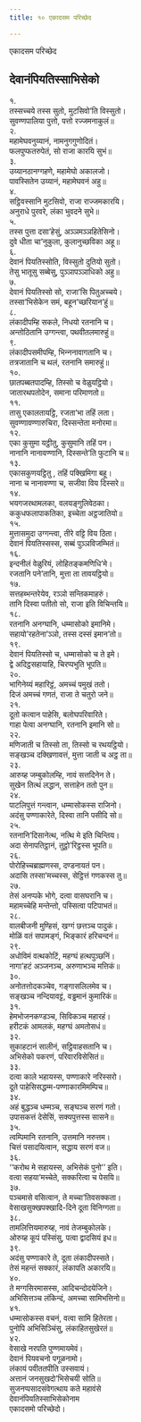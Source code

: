 ```yaml
---
title: १० एकादसम परिच्छेद

---
```

एकादसम परिच्छेद  


## देवानंपियतिस्साभिसेको

१.  
तस्सच्‍चये तस्स सुतो, मुटसिवो’ति विस्सुतो।  
सुवण्णपालिया पुत्तो, पत्तो रज्‍जमनाकुलं॥  
२.  
महामेघवनुय्यानं, नामनुगगुणोदितं।  
फलपुप्फतरुपेतं, सो राजा कारयि सुभं॥  
३.  
उय्यानठानग्गहणे, महामेघो अकालजो।  
पावस्सितेन उय्यानं, महामेघवनं अहु॥  
४.  
सट्ठिवस्सानि मुटसिवो, राजा राज्‍जमकारयि।  
अनुराधे पुरवरे, लंका भुवदने सुभे॥  
५.  
तस्स पुत्ता दसा’हेसुं, अञ्‍ञमञ्‍ञहितेसिनो।  
दुवे धीता चा’नुकुला, कुलानुच्छविका अहू॥  
६.  
देवानं पियतिस्सोति, विस्सुतो दुतियो सुतो।  
तेसु भातूसु सब्बेसु, पुञ्‍ञापञ्‍ञाधिको अहु॥  
७.  
देवानं पियतिस्सो सो, राजा’सि पितुअच्‍चये।  
तस्सा’भिसेकेन समं, बहून’च्छरियान’हुं॥  
८.  
लंकादीपम्हि सकले, निधयो रतनानि च।  
अन्तोठितानि उग्गन्त्वा, पथवीतलमारुहुं॥  
९.  
लंकादीपसमीपम्हि, भिन्‍ननावागतानि च।  
तत्रजातानि च थलं, रतनानि समारुहुं॥  
१०.  
छातपब्बतपादम्हि, तिस्सो च वेळुयट्ठियो।  
जातारथपतोदेन, समाना परिमाणतो॥  
११.  
तासु एकालतायट्ठि, रजता’भा तहिं लता।  
सुवण्णावण्णारुचिरा, दिस्सन्तेता मनोरमा॥  
१२.  
एका कुसुमा यट्ठीतु, कुसुमानि तहिं पन।  
नानानि नानावण्णानि, दिस्सन्ते’ति फुटानि च॥  
१३.  
एकासकुणयट्ठितु , तहिं पक्खिमिगा बहू।  
नाना च नानावण्णा च, सजीवा विय दिस्सरे॥  
१४.  
भयगजरथामलका, वलयङ्गुलिवेठका।  
ककुधफलापाकतिका, इच्‍चेता अट्ठजातियो॥  
१५.  
मुत्तासमुदा उग्गन्त्वा, तीरे वट्टि विय ठिता।  
देवानं पियतिस्सस्स, सब्बं पुञ्‍ञविजम्भितं॥  
१६.  
इन्दनीलं वेळुरियं, लोहितङ्कमणिधि’मे।  
रजतानि पने’तानि, मुत्ता ता तावयट्ठियो॥  
१७.  
सत्तहब्भन्तरेयेव, रञ्‍ञो सन्तिकमाहरुं।  
तानि दिस्वा पतीतो सो, राजा इति विचिन्तयि॥  
१८.  
रतनानि अनग्घानि, धम्मासोको इमानिमे।  
सहायो’रहतेना’ञ्‍ञो, तस्स दस्सं इमान’तो॥  
१९.  
देवानं पियतिस्सो च, धम्मासोको च ते इमे।  
द्वे अदिट्ठसहायाहि, चिरप्पभुति भूपति॥  
२०.  
भागिनेय्यं महारिट्ठं, अमच्‍चं पमुखं ततो।  
दिजं अमच्‍चं गणतं, राजा ते चतुरो जने॥  
२१.  
दूतो कत्वान पाहेसि, बलोघपरिवारिते।  
गाहा पेत्वा अनग्घानि, रतनानि इमानि सो॥  
२२.  
मणिजाती च तिस्सो ता, तिस्सो च रथयट्ठियो।  
सङ्खञ्‍च दक्खिणावत्तं, मुत्ता जाती च अट्ठ ता॥  
२३.  
आरुय्ह जम्बुकोलम्हि, नावं सत्तदिनेन ते।  
सुखेन तित्थं लद्धान, सत्ताहेन ततो पुन॥  
२४.  
पाटलिपुत्तं गन्त्वान, धम्मासोकस्स राजिनो।  
अदंसु पण्णाकारेते, दिस्वा तानि पसीदि सो॥  
२५.  
रतनानि’दिसानेत्थ, नत्थि मे इति चिन्तिय।  
अदा सेनापतिट्ठानं, तुट्ठो’रिट्ठस्स भूपति॥  
२६.  
पोरोहिच्‍चब्राह्मणस्स, दण्डनायतं पन।  
अदासि तस्सा’मच्‍चस्स, सेट्ठित्तं गणकस्स तु॥  
२७.  
तेसं अनप्पके भोगे, दत्वा वासघरानि च।  
महामच्‍चेहि मन्तेन्तो, पस्सित्वा पटिपाभतं॥  
२८.  
वालबीजनी मुण्हिसं, खग्गं छत्तञ्‍च पादुकं।  
मोळिं वतं सपामङ्गं, भिङ्कारं हरिचन्दनं॥  
२९.  
अधोविमं वत्थकोटिं, महग्घं हत्थपुञ्छनिं।  
नागा’हटं अञ्‍जनञ्‍च, अरुणाभञ्‍च मत्तिकं॥  
३०.  
अनोतत्तोदकञ्‍चेव, गङ्गासलिलमेव च।  
सङ्खञ्‍च नन्दियावट्टं, वड्ढमानं कुमारिकं॥  
३१.  
हेमभोजनकण्डञ्‍च, सिविकञ्‍च महारहं।  
हरीटकं आमलकं, महग्घं अमतोसधं॥  
३२.  
सुकाहटानं सालीनं, सट्ठिवाहसतानि च।  
अभिसेको पकरणं, परिवारविसेसितं॥  
३३.  
दत्वा काले भहायस्स, पण्णाकारे नरिस्सरो।  
दूते पाहेसिसद्धम्म-पण्णाकारमिमम्पिच॥  
३४.  
अहं बुद्धञ्‍च धम्मञ्‍च, सङ्घञ्‍च सरणं गतो।  
उपासकत्तं देसेसिं, सक्यपुत्तस्स सासने॥  
३५.  
त्वम्पिमानि रतनानि, उत्तमानि नरुत्तम।  
चित्तं पसादयित्वान, सद्धाय सरणं वज॥  
३६.  
‘‘करोथ मे सहायस्स, अभिसेकं पुनो’’ इति।  
वत्वा सहया’मच्‍चेते, सक्‍करित्वा च पेसयि॥  
३७.  
पञ्‍चमासे वसित्वान, ते मच्‍चा’तिवसक्‍कता।  
वेसाखसुक्खपक्खादि-दिने दूता विनिग्गता॥  
३८.  
तामलित्तियमारुय्ह, नावं तेजम्बुकोलके।  
ओरुय्ह कूपं पस्सिंसु, पत्वा द्वादसियं इध॥  
३९.  
अदंसु पण्णाकारे ते, दूता लंकादीपस्सते।  
तेसं महन्तं सक्‍कारं, लंकापति अकारयि॥  
४०.  
ते मग्गसिरमासस्स, आदिचन्दोदयेजिने।  
अभिसित्तञ्‍च लंकिन्दं, अमच्‍चा सामिभत्तिनो॥  
४१.  
धम्मासोकस्स वचनं, वत्वा सामि हितेरता।  
पुनोपि अभिसिञ्‍चिंसु, लंकाहितसुखेरतं॥  
४२.  
वेसाखे नरपति पुण्णमायमेवं।  
देवानं पियवचनो पगूळनामो।  
लंकायं पवीततपीति उस्सवायं।  
अत्तानं जनसुखदो’भिसेचयी सोति॥  
सुजनप्पसादसंवेगत्थाय कते महावंसे  
देवानंपियतिस्साभिसेकोनाम  
एकादसमो परिच्छेदो।  
